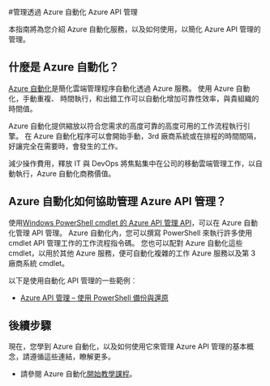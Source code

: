 <properties
    pageTitle="管理透過 Azure 自動化 Azure API 管理"
    description="深入了解如何 Azure 自動化服務可用於管理 Azure API 管理。"
    services="api-management, automation"
    documentationCenter=""
    authors="csand-msft"
    manager="eamono"
    editor=""/>

<tags
    ms.service="api-management"
    ms.workload="mobile"
    ms.tgt_pltfrm="na"
    ms.devlang="na"
    ms.topic="article"
    ms.date="10/25/2016"
    ms.author="csand"/>



#<a name="managing-azure-api-management-using-azure-automation"></a>管理透過 Azure 自動化 Azure API 管理

本指南將為您介紹 Azure 自動化服務，以及如何使用，以簡化 Azure API 管理的管理。

## <a name="what-is-azure-automation"></a>什麼是 Azure 自動化？

[Azure 自動化](https://azure.microsoft.com/services/automation/)是簡化雲端管理程序自動化透過 Azure 服務。 使用 Azure 自動化，手動重複、 時間執行，和出錯工作可以自動化增加可靠性效率，與貴組織的時間值。

Azure 自動化提供縮放以符合您需求的高度可靠的高度可用的工作流程執行引擎。 在 Azure 自動化程序可以會開始手動，3rd 廠商系統或在排程的時間間隔，好讓完全在需要時，會發生的工作。

減少操作費用，釋放 IT 與 DevOps 將焦點集中在公司的移動雲端管理工作，以自動執行，Azure 自動化商務價值。


## <a name="how-can-azure-automation-help-manage-azure-api-management"></a>Azure 自動化如何協助管理 Azure API 管理？

使用[Windows PowerShell cmdlet 的 Azure API 管理 API](https://azure.microsoft.com/updates/full-set-of-windows-powershell-cmdlets-for-azure-api-management-api/)，可以在 Azure 自動化管理 API 管理。 Azure 自動化內，您可以撰寫 PowerShell 來執行許多使用 cmdlet API 管理工作的工作流程指令碼。 您也可以配對 Azure 自動化這些 cmdlet，以用於其他 Azure 服務，便可自動化複雜的工作 Azure 服務以及第 3 廠商系統 cmdlet。

以下是使用自動化 API 管理的一些範例︰
* [Azure API 管理 – 使用 PowerShell 備份與還原](https://blogs.msdn.microsoft.com/katriend/2015/10/02/azure-api-management-using-powershell-for-backup-and-restore/)

## <a name="next-steps"></a>後續步驟

現在，您學到 Azure 自動化，以及如何使用它來管理 Azure API 管理的基本概念，請遵循這些連結，瞭解更多。

* 請參閱 Azure 自動化[開始教學課程](../automation/automation-first-runbook-graphical.md)。
